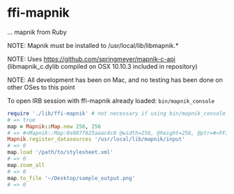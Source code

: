 ffi-mapnik
==========
... mapnik from Ruby

NOTE: Mapnik must be installed to /usr/local/lib/libmapnik.*

NOTE: Uses https://github.com/springmeyer/mapnik-c-api (libmapnik_c.dylib compiled on OSX 10.10.3 included in repository)

NOTE: All development has been on Mac, and no testing has been done on other OSes to this point

To open IRB session with ffi-mapnik already loaded: `bin/mapnik_console`

```ruby
require './lib/ffi-mapnik' # not necessary if using bin/mapnik_console
# => true
map = Mapnik::Map.new 256, 256
# => #<Mapnik::Map:0x007f825aaac4c0 @width=256, @height=256, @ptr=#<FFI::AutoPointer address=0x007f8259f07ea0>>
Mapnik.register_datasources '/usr/local/lib/mapnik/input'
# => 0
map.load '/path/to/stylesheet.xml'
# => 0
map.zoom_all
# => 0
map.to_file '~/Desktop/sample_output.png'
# => 0
```


